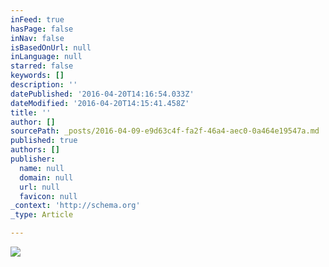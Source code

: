 ```yaml
---
inFeed: true
hasPage: false
inNav: false
isBasedOnUrl: null
inLanguage: null
starred: false
keywords: []
description: ''
datePublished: '2016-04-20T14:16:54.033Z'
dateModified: '2016-04-20T14:15:41.458Z'
title: ''
author: []
sourcePath: _posts/2016-04-09-e9d63c4f-fa2f-46a4-aec0-0a464e19547a.md
published: true
authors: []
publisher:
  name: null
  domain: null
  url: null
  favicon: null
_context: 'http://schema.org'
_type: Article

---
```

![](https://the-grid-user-content.s3-us-west-2.amazonaws.com/e871fef7-d9ae-4ef5-aa7a-d85ef06a3112.jpg)